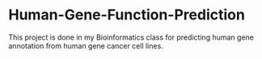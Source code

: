 # Human-Gene-Function-Prediction
This project is done in my Bioinformatics class for predicting human gene annotation from  human gene cancer cell lines.

